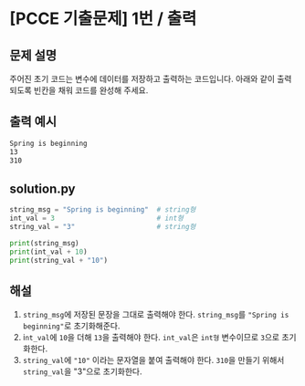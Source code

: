 # [PCCE 기출문제] 1번 / 출력
## 문제 설명
주어진 초기 코드는 변수에 데이터를 저장하고 출력하는 코드입니다. 아래와 같이 출력되도록 빈칸을 채워 코드를 완성해 주세요.

## 출력 예시
```txt
Spring is beginning
13
310
```

## solution.py
```python
string_msg = "Spring is beginning"  # string형
int_val = 3                         # int형 
string_val = "3"                    # string형

print(string_msg)
print(int_val + 10)
print(string_val + "10")
```

## 해설
1. `string_msg`에 저장된 문장을 그대로 출력해야 한다. `string_msg`를 `"Spring is beginning"`로 초기화해준다.
2. i`nt_val`에 `10`을 더해 `13`을 출력해야 한다. `int_val`은 `int형` 변수이므로 `3`으로 초기화한다.
3. `string_val`에 `"10"` 이라는 문자열을 붙여 출력해야 한다. `310`을 만들기 위해서 `string_val`을 "3"으로 초기화한다.
